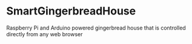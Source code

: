 # SmartGingerbreadHouse
Raspberry Pi and Arduino powered gingerbread house that is controlled directly from any web browser
